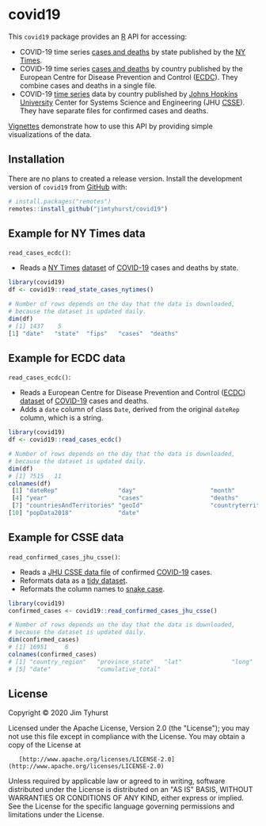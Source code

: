 # covid19

This `covid19` package provides an [R](https://www.r-project.org/) API for accessing:

* COVID-19 time series [cases and deaths](https://github.com/nytimes/covid-19-data/blob/master/us-states.csv) by state published by the [NY Times](https://www.nytimes.com/interactive/2020/us/coronavirus-us-cases.html).
* COVID-19 time series [cases and deaths](https://www.ecdc.europa.eu/en/publications-data/download-todays-data-geographic-distribution-covid-19-cases-worldwide) by country published by the European Centre for Disease Prevention and Control ([ECDC](https://www.ecdc.europa.eu/)). They combine cases and deaths in a single file.
* COVID-19 [time series](https://github.com/CSSEGISandData/COVID-19/tree/master/csse_covid_19_data/csse_covid_19_time_series) data by country published by [Johns Hopkins University](https://www.jhu.edu/) Center for Systems Science and Engineering (JHU [CSSE](https://systems.jhu.edu/)). They have separate files for confirmed cases and deaths.

[Vignettes](./vignettes) demonstrate how to use this API by providing simple visualizations of the data.

## Installation

There are no plans to created a release version. Install the development version of `covid19` from [GitHub](https://github.com/) with:

``` r
# install.packages("remotes")
remotes::install_github("jimtyhurst/covid19")
```

## Example for NY Times data

`read_cases_ecdc()`:

* Reads a [NY Times](https://www.nytimes.com/interactive/2020/us/coronavirus-us-cases.html) [dataset](https://github.com/nytimes/covid-19-data/blob/master/us-states.csv) of [COVID-19](https://www.who.int/emergencies/diseases/novel-coronavirus-2019) cases and deaths by state.

``` r
library(covid19)
df <- covid19::read_state_cases_nytimes()

# Number of rows depends on the day that the data is downloaded,
# because the dataset is updated daily.
dim(df)
# [1] 1437    5
[1] "date"   "state"  "fips"   "cases"  "deaths"
```

## Example for ECDC data

`read_cases_ecdc()`:

* Reads a European Centre for Disease Prevention and Control ([ECDC](https://www.ecdc.europa.eu/)) [dataset](https://www.ecdc.europa.eu/en/publications-data/download-todays-data-geographic-distribution-covid-19-cases-worldwide) of [COVID-19](https://www.who.int/emergencies/diseases/novel-coronavirus-2019) cases and deaths.
* Adds a `date` column of class `Date`, derived from the original `dateRep` column, which is a string.

``` r
library(covid19)
df <- covid19::read_cases_ecdc()

# Number of rows depends on the day that the data is downloaded,
# because the dataset is updated daily.
dim(df)
# [1] 7515   11
colnames(df)
 [1] "dateRep"                 "day"                     "month"                  
 [4] "year"                    "cases"                   "deaths"                 
 [7] "countriesAndTerritories" "geoId"                   "countryterritoryCode"   
[10] "popData2018"             "date"
```

## Example for CSSE data

`read_confirmed_cases_jhu_csse()`:

* Reads a [JHU CSSE data file](https://github.com/CSSEGISandData/COVID-19/blob/master/csse_covid_19_data/csse_covid_19_time_series/time_series_covid19_confirmed_global.csv) of confirmed [COVID-19](https://www.who.int/emergencies/diseases/novel-coronavirus-2019) cases.
* Reformats data as a [tidy dataset](https://r4ds.had.co.nz/tidy-data.html).
* Reformats the column names to [snake case](https://en.wikipedia.org/wiki/Snake_case).

``` r
library(covid19)
confirmed_cases <- covid19::read_confirmed_cases_jhu_csse()

# Number of rows depends on the day that the data is downloaded,
# because the dataset is updated daily.
dim(confirmed_cases)
# [1] 16951     6
colnames(confirmed_cases)
# [1] "country_region"   "province_state"   "lat"              "long"            
# [5] "date"             "cumulative_total"
```

## License
Copyright &copy; 2020 Jim Tyhurst

Licensed under the Apache License, Version 2.0 (the "License"); you may not use this file except in compliance with the License. You may obtain a copy of the License at

       [http://www.apache.org/licenses/LICENSE-2.0](http://www.apache.org/licenses/LICENSE-2.0)

Unless required by applicable law or agreed to in writing, software distributed under the License is distributed on an "AS IS" BASIS, WITHOUT WARRANTIES OR CONDITIONS OF ANY KIND, either express or implied. See the License for the specific language governing permissions and limitations under the License.
